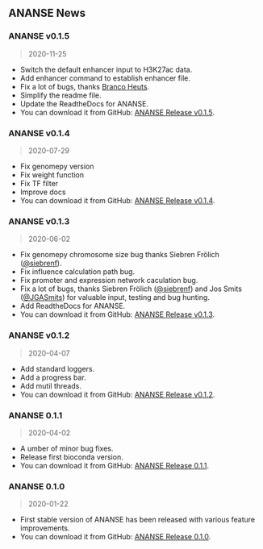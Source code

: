 ## ANANSE News

### ANANSE v0.1.5
> 2020-11-25

* Switch the default enhancer input to H3K27ac data.
* Add enhancer command to establish enhancer file.
* Fix a lot of bugs, thanks [Branco Heuts](https://www.researchgate.net/profile/Branco_Heuts).
* Simplify the readme file.
* Update the ReadtheDocs for ANANSE.  
* You can download it from GitHub: [ANANSE Release v0.1.5](https://github.com/vanheeringen-lab/ANANSE/releases/tag/v0.1.5).

### ANANSE v0.1.4
> 2020-07-29

* Fix genomepy version
* Fix weight function
* Fix TF filter
* Improve docs
* You can download it from GitHub: [ANANSE Release v0.1.4](https://github.com/vanheeringen-lab/ANANSE/releases/tag/v0.1.4).

### ANANSE v0.1.3
> 2020-06-02

* Fix genomepy chromosome size bug thanks Siebren Frölich ([@siebrenf](https://github.com/siebrenf)).
* Fix influence calculation path bug.
* Fix promoter and expression network caculation bug.
* Fix a lot of bugs, thanks Siebren Frölich ([@siebrenf](https://github.com/siebrenf)) and Jos Smits ([@JGASmits](https://github.com/JGASmits)) for valuable input, testing and bug hunting.  
* Add ReadtheDocs for ANANSE.  
* You can download it from GitHub: [ANANSE Release v0.1.3](https://github.com/vanheeringen-lab/ANANSE/releases/tag/v0.1.3).

### ANANSE v0.1.2
> 2020-04-07

* Add standard loggers.  
* Add a progress bar.  
* Add mutil threads.  
* You can download it from GitHub: [ANANSE Release v0.1.2](https://github.com/vanheeringen-lab/ANANSE/releases/tag/v0.1.2).

### ANANSE 0.1.1
> 2020-04-02

* A umber of minor bug fixes.  
* Release first bioconda version.  
* You can download it from GitHub: [ANANSE Release 0.1.1](https://github.com/vanheeringen-lab/ANANSE/releases/tag/0.1.1).

### ANANSE 0.1.0
> 2020-01-22

* First stable version of ANANSE has been released with various feature improvements.   
* You can download it from GitHub: [ANANSE Release 0.1.0](https://github.com/vanheeringen-lab/ANANSE/releases/tag/0.1.0).
